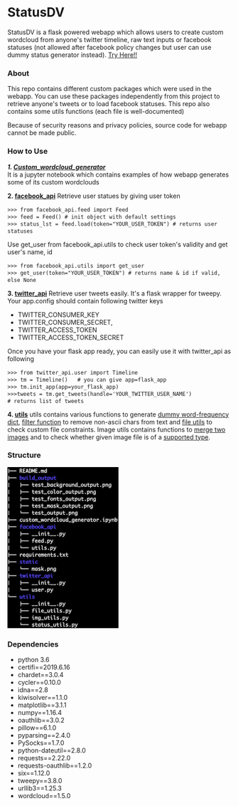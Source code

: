 # StatusDV 
StatusDV is a flask powered webapp which allows users to create custom wordcloud from anyone's twitter timeline, raw text inputs or facebook statuses (not allowed after facebook policy changes but user can use dummy status generator instead). 
[Try Here!!](https://statusdv.herokuapp.com/)

### About
 This repo contains different custom packages which were used in the webapp. You can use these packages independently from this project to retrieve anyone's tweets or to load facebook statuses. This repo also contains some utils functions (each file is well-documented)
 
 Because of security reasons and privacy policies, source code for webapp cannot be made public. 
 
 ### How to Use

***1. [Custom_wordcloud_generator](custom_wordcloud_generator.ipynb)***  
It is a jupyter notebook which contains examples of how webapp generates some of its custom wordclouds

**2. [facebook_api](facebook_api)** 
Retrieve user statues by giving user token 
```
>>> from facebook_api.feed import Feed
>>> feed = Feed() # init object with default settings
>>> status_lst = feed.load(token="YOUR_USER_TOKEN") # returns user statuses
```
Use get_user from facebook_api.utils to check user token's validity and get user's name, id
```
>>> from facebook_api.utils import get_user
>>> get_user(token="YOUR_USER_TOKEN") # returns name & id if valid, else None
```

**3. [twitter_api](twitter_api)**
Retrieve user tweets easily. It's a flask wrapper for tweepy. Your app.config should contain following twitter keys
- TWITTER_CONSUMER_KEY
- TWITTER_CONSUMER_SECRET,
- TWITTER_ACCESS_TOKEN
- TWITTER_ACCESS_TOKEN_SECRET

Once you have your flask app ready, you can easily use it with twitter_api as following
```
>>> from twitter_api.user import Timeline
>>> tm = Timeline()   # you can give app=flask_app
>>> tm.init_app(app=your_flask_app)
>>>tweets = tm.get_tweets(handle='YOUR_TWITTER_USER_NAME') 
# returns list of tweets
```

**4. [utils](utils)**
utils contains various functions to generate [dummy word-frequency dict](utils/status_utils.py#L6), [filter function](utils/status_utils.py#L27) to remove non-ascii chars from text and [file utils](utils/file_utils.py#L4) to check custom file constraints. Image utils contains functions to [merge two images](utils/img_utils.py#L17) and to check whether given image file is of a [supported type](utils/img_utils.py#L4).

### Structure
![Repo Structure](static/structure.png)

### Dependencies
- python 3.6
- certifi==2019.6.16
- chardet==3.0.4
- cycler==0.10.0
- idna==2.8
- kiwisolver==1.1.0
- matplotlib==3.1.1
- numpy==1.16.4
- oauthlib==3.0.2
- pillow==6.1.0
- pyparsing==2.4.0
- PySocks==1.7.0
- python-dateutil==2.8.0
- requests==2.22.0
- requests-oauthlib==1.2.0
- six==1.12.0
- tweepy==3.8.0
- urllib3==1.25.3
- wordcloud==1.5.0